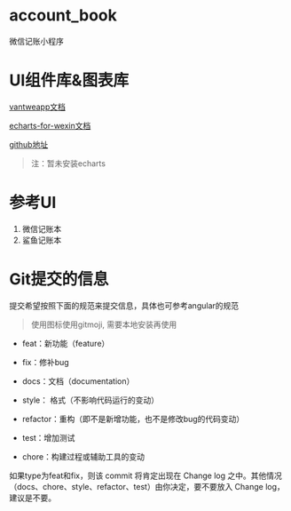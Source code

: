 # account_book
微信记账小程序

# UI组件库&图表库

[vantweapp文档](https://youzan.github.io/vant-weapp/#/home)

[echarts-for-wexin文档](https://echarts.apache.org/handbook/zh/how-to/cross-platform/wechat-app/)

[github地址](https://github.com/ecomfe/echarts-for-weixin)

> 注：暂未安装echarts

# 参考UI

1. 微信记账本
2. 鲨鱼记账本

# Git提交的信息

提交希望按照下面的规范来提交信息，具体也可参考angular的规范

> 使用图标使用gitmoji, 需要本地安装再使用

- feat：新功能（feature）

- fix：修补bug

- docs：文档（documentation）

- style： 格式（不影响代码运行的变动）

- refactor：重构（即不是新增功能，也不是修改bug的代码变动）

- test：增加测试

- chore：构建过程或辅助工具的变动

如果type为feat和fix，则该 commit 将肯定出现在 Change log 之中。其他情况（docs、chore、style、refactor、test）由你决定，要不要放入 Change log，建议是不要。

